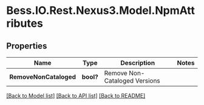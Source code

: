 # Bess.IO.Rest.Nexus3.Model.NpmAttributes
## Properties

Name | Type | Description | Notes
------------ | ------------- | ------------- | -------------
**RemoveNonCataloged** | **bool?** | Remove Non-Cataloged Versions | 

[[Back to Model list]](../README.md#documentation-for-models) [[Back to API list]](../README.md#documentation-for-api-endpoints) [[Back to README]](../README.md)

